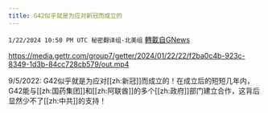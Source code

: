 ```yaml
---
title: G42似乎就是为应对新冠而成立的
---
```

`1/22/2024 10:50 PM UTC 秘密翻译组-北美组` [轉載自GNews](https://gnews.org/articles/2243484)


https://media.gettr.com/group7/getter/2024/01/22/22/f2ba0c4b-923c-8349-1d3b-84cc728cb579/out.mp4

9/5/2022: G42似乎就是为应对[[zh:新冠]]而成立的！在成立后的短短几年内，G42能与[[zh:国药集团]]和[[zh:阿联酋]]的多个[[zh:政府]]部门建立合作，这背后显然少不了[[zh:中共]]的支持！
